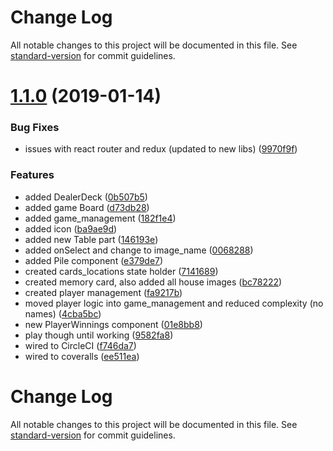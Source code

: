 # Change Log

All notable changes to this project will be documented in this file. See [standard-version](https://github.com/conventional-changelog/standard-version) for commit guidelines.

<a name="1.1.0"></a>
# [1.1.0](https://github.com/CurtisHumphrey/memory_game/compare/v1.0.0...v1.1.0) (2019-01-14)


### Bug Fixes

* issues with react router and redux (updated to new libs) ([9970f9f](https://github.com/CurtisHumphrey/memory_game/commit/9970f9f))


### Features

* added DealerDeck ([0b507b5](https://github.com/CurtisHumphrey/memory_game/commit/0b507b5))
* added game Board ([d73db28](https://github.com/CurtisHumphrey/memory_game/commit/d73db28))
* added game_management ([182f1e4](https://github.com/CurtisHumphrey/memory_game/commit/182f1e4))
* added icon ([ba9ae9d](https://github.com/CurtisHumphrey/memory_game/commit/ba9ae9d))
* added new Table part ([146193e](https://github.com/CurtisHumphrey/memory_game/commit/146193e))
* added onSelect and change to image_name ([0068288](https://github.com/CurtisHumphrey/memory_game/commit/0068288))
* added Pile component ([e379de7](https://github.com/CurtisHumphrey/memory_game/commit/e379de7))
* created cards_locations state holder ([7141689](https://github.com/CurtisHumphrey/memory_game/commit/7141689))
* created memory card, also added all house images ([bc78222](https://github.com/CurtisHumphrey/memory_game/commit/bc78222))
* created player management ([fa9217b](https://github.com/CurtisHumphrey/memory_game/commit/fa9217b))
* moved player logic into game_management and reduced complexity (no names) ([4cba5bc](https://github.com/CurtisHumphrey/memory_game/commit/4cba5bc))
* new PlayerWinnings component ([01e8bb8](https://github.com/CurtisHumphrey/memory_game/commit/01e8bb8))
* play though until working ([9582fa8](https://github.com/CurtisHumphrey/memory_game/commit/9582fa8))
* wired to CircleCI ([f746da7](https://github.com/CurtisHumphrey/memory_game/commit/f746da7))
* wired to coveralls ([ee511ea](https://github.com/CurtisHumphrey/memory_game/commit/ee511ea))



# Change Log

All notable changes to this project will be documented in this file. See [standard-version](https://github.com/conventional-changelog/standard-version) for commit guidelines.
